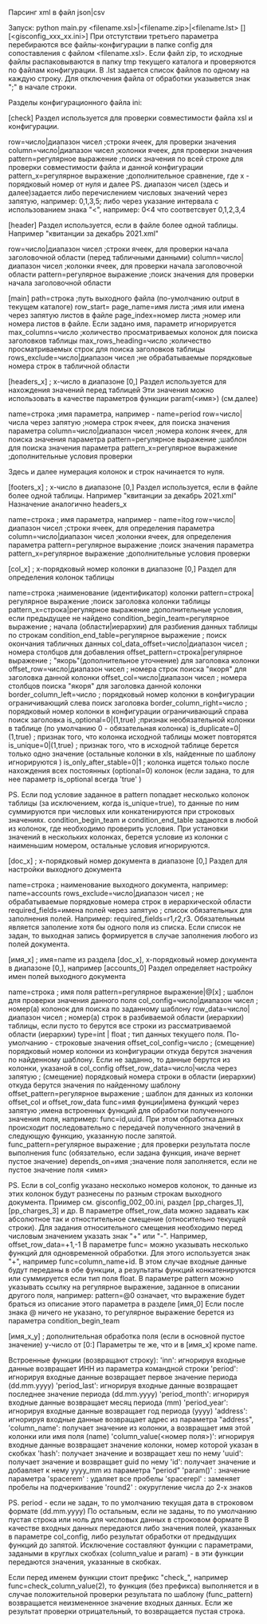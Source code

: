 Парсинг xml в файл json|csv

Запуск:  python main.py <filename.xsl>|<filename.zip>|<filename.lst> [<inn>] [<gisconfig_xxx_xx.ini>]
При отстутствии третьего параметра перебираются все файлы-конфигурации в папке config
для сопоставления с файлом <filename.xsl>.
Если файл zip, то исходные файлы распаковываются в папку tmp текущего каталога и проверяются
по файлам конфигурации.
В .lst задается список файлов по одному на каждую строку. Для отключения файла от обработки указывется
знак ";" в начале строки.

Разделы конфигурационного файла ini:

[check]
Раздел используется для проверки совместимости файла xsl и конфигурации.

row=число|диапазон чисел            ;строки ячеек, для проверки значения
column=число|диапазон чисел         ;колонки ячеек, для проверки значения
pattern=регулярное выражение        ;поиск значения по всей строке для проверки совместимости файла и
                                     данной конфигурации
pattern_x=регулярное выражение      ;дополнительное сравнение, где x - порядковый номер от нуля и далее
PS. диапазон чисел (здесь и далее)задается либо перечислением числовых значений через запятую,
например: 0,1,3,5; либо через указание интервала с использованием знака "<",
например: 0<4 что соответсвует 0,1,2,3,4

[header]
Раздел используется, если в файле более одной таблицы. Например "квитанции за декабрь 2021.xml"

row=число|диапазон чисел            ;строки ячеек, для проверки начала заголовочной области
                                    (перед табличными данными)
column=число|диапазон чисел         ;колонки ячеек, для проверки начала заголовочной области
pattern=регулярное выражение        ;поиск значения для проверки начала заголовочной области

[main]
path=строка                         ;путь выходного файла (по-умолчанию output в текущем каталоге)
row_start=
page_name=имя листа                 ;имя или имена через запятую листов в файле
page_index=номер листа              ;номер или номера листов в файле. Если задано имя, параметр игнорируется 
max_columns=число                   ;количество просматриваемых колонок для поиска заголовков таблицы
max_rows_heading=число              ;количество просматриваемых строк для поиска заголовков таблицы
rows_exclude=число|диапазон чисел   ;не обрабатываемые порядковые номера строк в табличной области


[headers_x] ; x-число в диапазоне [0,]
Раздел используется для нахождения значений перед таблицей
Эти значения можно использовать в качестве параметров функции param(<имя>) (см.далее)

name=строка                         ;имя параметра, например - name=period
row=число|числа через запятую       ;номера строк ячеек, для поиска значения параметра
column=число|диапазон чисел         ;номера колонк ячеек, для поиска значения параметра
pattern=регулярное выражение        ;шаблон для поиска значения параметра
pattern_x=регулярное выражение      ;дополнительные условия проверки

Здесь и далее нумерация колонок и строк начинается то нуля.

[footers_x] ; x-число в диапазоне [0,]
Раздел используется, если в файле более одной таблицы. Например "квитанции за декабрь 2021.xml"
Назначение аналогично headers_x

name=строка                        ; имя параметра, например - name=itog
row=число|диапазон чисел           ;строки ячеек, для определения параметра
column=число|диапазон чисел        ;колонки ячеек, для определения параметра
pattern=регулярное выражение       ;поиск значения параметра
pattern_x=регулярное выражение     ;дополнительные условия проверки


[col_x] ; x-порядковый номер колонки в диапазоне [0,]
Раздел для определения колонок таблицы

name=строка                                 ;наименование (идентификатор) колонки
pattern=строка|регулярное выражение         ;поиск заголовка колонки таблицы
pattern_x=строка|регулярное выражение       ;дополнительные условия, если предыдущее не найдено
condition_begin_team=регулярное выражение   ; начала (области|иерархии) для разбиения данных таблицы по строкам
condition_end_table=регулярное выражение    ; поиск окончания табличных данных
col_data_offset=число|диапазон чисел        ; номера столбцов для добавления 
offset_pattern=строка|регулярное выражение  ; "якорь"(дополнительное уточнение) для заголовка колонки
offset_row=число|диапазон чисел             ; номера строк поиска "якоря" для заголовка данной колонки
offset_col=число|диапазон чисел             ; номера столбцов поиска "якоря" для заголовка данной колонки
border_column_left=число                    ; порядковый номер колонки в конфигурации ограничивающий слева
                                              поиск заголовка
border_column_right=число                    ; порядковый номер колонки в конфигурации ограничивающий справа
                                              поиск заголовка
is_optional=0|(1,true)                       ;признак необязательной колонки в таблице (по умолчанию
                                               0 - обязательная колонка)
is_duplicate=0|(1,true)                      ; признак того, что колонка исходной таблицы может повторятся
is_unique=0|(1,true)                         ; признак того, что в исходной таблице берется только 
                                              одно значение (остальные колонки в xls, найденные по шаблону
                                               игнорируются )
is_only_after_stable=0|1                     ; колонка ищется только после нахождения всех постоянных
                                               (optional=0) колонок (если задана, то для нее параметр 
                                               is_optional всегда 'true' )

PS. Если под условие заданное в pattern попадает несколько колонок таблицы (за исключением, когда is_unique=true), то данные по ним суммируются при числовых или конкатенируются при строковых значениях.
condition_begin_team и condition_end_table задаются в любой из колонок, где необходимо проверить условия.
При установки значений в нескольких колонках, берется условие из колонки с наименьшим номером, остальные
условия игнорируются.

[doc_x] ; x-порядковый номер документа в диапазоне [0,]
Раздел для настройки выходного документа

name=строка                                 ; наименование выходного документа, например: name=accounts
rows_exclude=число|диапазон чисел           ; не обрабатываемые порядковые номера строк в иерархической области
required_fields=имена полей через запятую   ; список обязательных для заполнения полей.
                                              Например: required_fields=r1,r2,r3. Обязательным является заполение
                                              хотя бы одного поля из списка. Если список не задан, то выходная запись формируется в случае заполнения любого из полей документа.


[имя_x] ; имя=name из раздела [doc_x], x-порядковый номер документа в диапазоне [0,], например [accounts_0]
Раздел определяет настройку имен полей выходного документа

name=строка                              ; имя поля
pattern=регулярное выражение|@[x]        ; шаблон для проверки значения данного поля
col_config=число|диапазон чисел          ; номер(а) колонок для поиска по заданному шаблону
row_data=число|диапазон чисел            ; номер(а) строк в разбиваемой области (иерархии) таблицы, если пусто
                                          то берутся все строки из рассматриваемой области (иерархии)
type=int | float                         ; тип данных текущего поля. По-умолчанию - строковые значения
offset_col_config=число                  ; (смещение) порядковый номер колонки из конфигурации откуда
                                            берутся значения по найденному шаблону. Если не  заданно, то данные берутся из колонки, указаной в col_config
offset_row_data=число|числа через запятую  ; (смещение) порядковый номера строки в области (иерархии)
                                            откуда берутся значения по найденному шаблону
offset_pattern=регулярное выражение       ; шаблон для данных из колонки offset_col и offset_row_data
func=имя фунции|имена функций через запятую   ;имена встроенных функций для обработки полученного значения поля,
                                                например: func=id,uuid. При этом обработка данных происходит последовательно с передачей полученного значений в следующую
                                                функцию, указанную после запятой.
func_pattern=регулярное выражение         ; для проверки результата после выполнения func (обязательно,
                                            если задана функция, иначе вернет пустое значение)
depends_on=имя                             ;значение поля заполняется, если не пустое значение поля <имя>

PS. Если в col_config указано несколько номеров колонок, то данные из этих колонок будут разнесены по разным строкам
выходного документа. Приимер см. gisconfig_002_00.ini, раздел [pp_charges_1], [pp_charges_3] и др.
В параметре offset_row_data можно задавать как абсолютное так и отностительное смещение (относительно
текущей строки).
Для задания относительного смещения необходимо перед числовым значением указать знак "+" или "-".
Например, offset_row_data=+1,-1
В параметре func= можно указывать несколько функций для одновременной обработки. Для этого используется знак "+",
например func=column_name+id. В этом случае входные данные будут переданы в обе функции, а результаты функций конкатенируются или суммируется если тип поля float.
В параметре pattern можно указывать ссылку на регулярное выражение, заданное в описании другого поля,
например: pattern=@0 означает, что выражение будет браться из описание этого параметра в разделе [имя_0]
Если после знака @ ничего не указано, то регулярное выражение берется из параметра condition_begin_team


[имя_x_y] ; дополнительная обработка поля (если в основной пустое значение) y-число от [0:]
Параметры те же, что и в [имя_x] кроме name.

Встроенные функции (возвращают строку):
    'inn': игнорируя входные данные возвращает ИНН из параметра командной строки
    'period': игнорируя входные данные возвращает первое значение периода (dd.mm.yyyy)
    'period_last': игнорируя входные данные возвращает последнее значение периода (dd.mm.yyyy)
    'period_month': игнорируя входные данные возвращает месяц периода (mm)
    'period_year': игнорируя входные данные возвращает год периода (yyyy)
    'address': игнорируя входные данные возвращает адрес из параметра "address",
    'column_name': получает значение из колонки, а возвращает имя этой колонки или имя поля (name)
    'column_value(<номер поля>)': игнорируя входные данные возвращает значение колонки, номер которой указан в скобках
    'hash': получает значение и возвращает хеш по нему
    'uuid': получает значение и возвращает guid по нему
    'id': получает значение и добавляет к нему yyyy_mm из параметра "period"
    'param(<name>)' : значение параметра <name>
    'spacerem' : удаляет все пробелы
    'spacerepl' : заменяет пробелы на подчеркивание
    'round2'    : окуругление числа до 2-х знаков


PS. period - если не задан, то по умолчанию текущая дата в строковом формате (dd.mm.yyyy)
По остальным, если не заданы, то по умолчанию пустая строка или ноль для числовых данных в строковом формате
В качестве входных данных передаются либо значения полей, указанных в параметре col_config, либо результат обработки от предыдущих функций до запятой. Исключение составляют функции с параметрами, задаными в круглых скобхах (column_value и param) - в эти функции передаются значения, указанные в скобках.

Если перед именем функции стоит префикс "check_", например func=check_column_value(2), то функция (без префикса) выполняется и в случае положительной проверки результата по шаблону (func_pattern) возвращается неизмененное значение
входных данных. Если же результат проверки отрицательный, то возвращается пустая строка.
